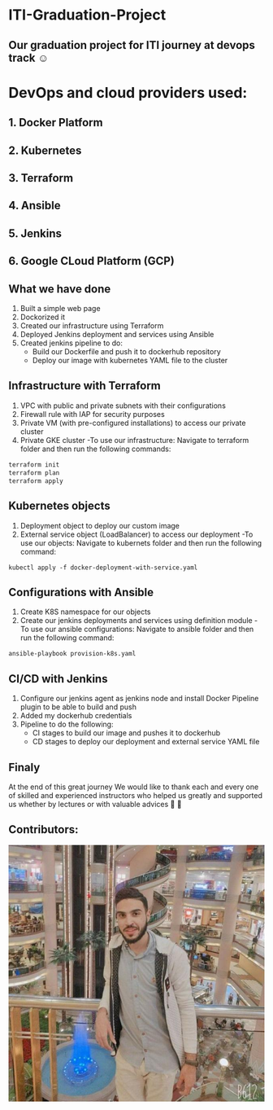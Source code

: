 # ITI-Graduation-Project
## Our graduation project for ITI journey at devops track :relaxed:

# DevOps and cloud providers used:
## 1. Docker Platform
## 2. Kubernetes
## 3. Terraform 
## 4. Ansible
## 5. Jenkins
## 6. Google CLoud Platform (GCP)

## What we have done 
1. Built a simple web page 
2. Dockorized it 
3. Created our infrastructure using Terraform
4. Deployed Jenkins  deployment and services  using Ansible
5. Created jenkins pipeline to do:
   - Build our Dockerfile and push it to dockerhub repository
   - Deploy our image with kubernetes YAML file to the cluster

## Infrastructure with Terraform
1. VPC with public and private subnets with their configurations
2. Firewall rule with IAP for security purposes
3. Private VM (with pre-configured installations) to access our private cluster
4. Private GKE cluster 
-To use our infrastructure: Navigate to terraform folder and then run the following commands:
```
terraform init
terraform plan
terraform apply
```
## Kubernetes objects
1. Deployment object to deploy our custom image
2. External service object (LoadBalancer) to access our deployment
-To use our objects: Navigate to kubernets folder and then run the following command:
```
kubectl apply -f docker-deployment-with-service.yaml
```


## Configurations with Ansible
1. Create K8S namespace for our objects
2. Create our jenkins deployments and services using definition module
-To use our ansible configurations: Navigate to ansible folder and then run the following command:
```
ansible-playbook provision-k8s.yaml
```
## CI/CD with Jenkins
1. Configure our jenkins agent as jenkins node and install Docker Pipeline plugin to be able to build and push
2. Added my dockerhub credentials
3. Pipeline to do the following:
   - CI stages to build our image and pushes it to dockerhub
   - CD stages to deploy our deployment and external service YAML file

## Finaly
At the end of this great journey
We would like to thank each and every one of skilled and experienced instructors who helped us greatly and supported us whether by lectures or with valuable advices :blue_heart: :blue_heart:

## Contributors:
![Image](pics/ahmed.jpg)




